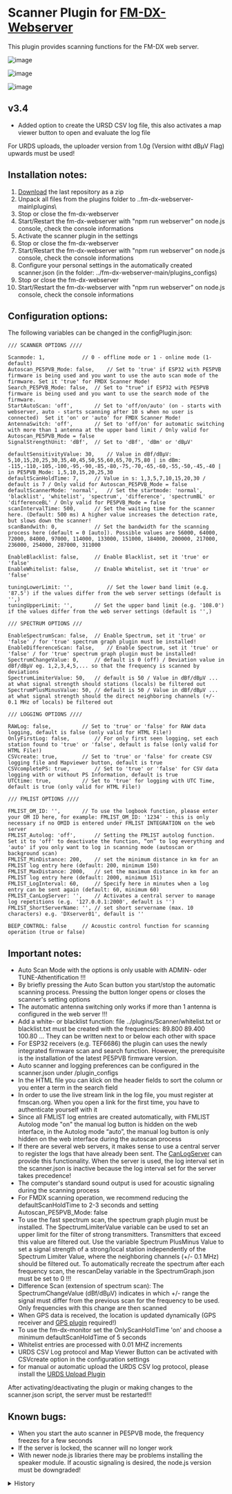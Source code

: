 # Scanner Plugin for [FM-DX-Webserver](https://github.com/NoobishSVK/fm-dx-webserver)

This plugin provides scanning functions for the FM-DX web server.

![image](https://github.com/user-attachments/assets/fc4d92c1-b5eb-4191-921a-c1afc4feb2aa)


![image](https://github.com/user-attachments/assets/9b3401ac-1595-4f4b-a186-9f7e7c6eaead)

![image](https://github.com/user-attachments/assets/853859b9-b472-4560-99c1-84a12950bd88)


## v3.4

- Added option to create the URSD CSV log file, this also activates a map viewer button to open and evaluate the log file

For URDS uploads, the uploader version from 1.0g (Version witht dBµV Flag) upwards must be used!

## Installation notes:

1. [Download](https://github.com/Highpoint2000/webserver-scanner/releases) the last repository as a zip
2. Unpack all files from the plugins folder to ..fm-dx-webserver-main\plugins\ 
3. Stop or close the fm-dx-webserver
4. Start/Restart the fm-dx-webserver with "npm run webserver" on node.js console, check the console informations
5. Activate the scanner plugin in the settings
6. Stop or close the fm-dx-webserver
7. Start/Restart the fm-dx-webserver with "npm run webserver" on node.js console, check the console informations
8. Configure your personal settings in the automatically created scanner.json (in the folder: ../fm-dx-webserver-main/plugins_configs)
9. Stop or close the fm-dx-webserver
10. Start/Restart the fm-dx-webserver with "npm run webserver" on node.js console, check the console informations

## Configuration options:

The following variables can be changed in the configPlugin.json:

    /// SCANNER OPTIONS ////

    Scanmode: 1, 			// 0 - offline mode or 1 - online mode (1- default)
    Autoscan_PE5PVB_Mode: false,	// Set to 'true' if ESP32 with PE5PVB firmware is being used and you want to use the auto scan mode of the firmware. Set it 'true' for FMDX Scanner Mode!
    Search_PE5PVB_Mode: false, 	// Set to "true" if ESP32 with PE5PVB firmware is being used and you want to use the search mode of the firmware.
    StartAutoScan: 'off', 		// Set to 'off/on/auto' (on - starts with webserver, auto - starts scanning after 10 s when no user is connected)  Set it 'on' or 'auto' for FMDX Scanner Mode!
    AntennaSwitch: 'off', 		// Set to 'off/on' for automatic switching with more than 1 antenna at the upper band limit / Only valid for Autoscan_PE5PVB_Mode = false 
	SignalStrengthUnit: 'dBf',	// Set to 'dBf', 'dBm' or 'dBµV' 
	
    defaultSensitivityValue: 30, 	// Value in dBf/dBµV: 5,10,15,20,25,30,35,40,45,50,55,60,65,70,75,80 | in dBm: -115,-110,-105,-100,-95,-90,-85,-80,-75,-70,-65,-60,-55,-50,-45,-40 | in PE5PVB_Mode: 1,5,10,15,20,25,30
    defaultScanHoldTime: 7, 	// Value in s: 1,3,5,7,10,15,20,30 / default is 7 / Only valid for Autoscan_PE5PVB_Mode = false 
    defaultScannerMode: 'normal', 	// Set the startmode: 'normal', 'blacklist', 'whitelist', 'spectrum', 'difference', 'spectrumBL' or 'differenceBL' / Only valid for PE5PVB_Mode = false 
    scanIntervalTime: 500,		// Set the waiting time for the scanner here. (Default: 500 ms) A higher value increases the detection rate, but slows down the scanner!
    scanBandwith: 0,          	// Set the bandwidth for the scanning process here (default = 0 [auto]). Possible values ​​are 56000, 64000, 72000, 84000, 97000, 114000, 133000, 151000, 184000, 200000, 217000, 236000, 254000, 287000, 311000

    EnableBlacklist: false,		// Enable Blacklist, set it 'true' or 'false' 
    EnableWhitelist: false,		// Enable Whitelist, set it 'true' or 'false' 

    tuningLowerLimit: '',	        // Set the lower band limit (e.g. '87.5') if the values ​​differ from the web server settings (default is '',)	
    tuningUpperLimit: '',		// Set the upper band limit (e.g. '108.0') if the values ​​differ from the web server settings (default is '',)
    
    /// SPECTRUM OPTIONS ///
    
    EnableSpectrumScan: false,	// Enable Spectrum, set it 'true' or 'false' / for 'true' spectrum graph plugin must be installed!
    EnableDifferenceScan: false,	// Enable Spectrum, set it 'true' or 'false' / for 'true' spectrum graph plugin must be installed!
    SpectrumChangeValue: 0,		// default is 0 (off) / Deviation value in dBf/dBµV eg. 1,2,3,4,5,... so that the frequency is scanned by deviations
    SpectrumLimiterValue: 50,	// default is 50 / Value in dBf/dBµV ... at what signal strength should stations (locals) be filtered out
    SpectrumPlusMinusValue: 50,	// default is 50 / Value in dBf/dBµV ... at what signal strength should the direct neighboring channels (+/- 0.1 MHz of locals) be filtered out

    /// LOGGING OPTIONS ////
	
    RAWLog: false, 			// Set to 'true' or 'false' for RAW data logging, default is false (only valid for HTML File!)
    OnlyFirstLog: false, 		// For only first seen logging, set each station found to 'true' or 'false', default is false (only valid for HTML File!)
	CSVcreate: true,		// Set to 'true' or 'false' for create CSV logging file and Mapviewer button, default is true
    CSVcompletePS: true,		// Set to 'true' or 'false' for CSV data logging with or without PS Information, default is true
    UTCtime: true, 			// Set to 'true' for logging with UTC Time, default is true (only valid for HTML File!)

    /// FMLIST OPTIONS ////
 
    FMLIST_OM_ID: '', 		// To use the logbook function, please enter your OM ID here, for example: FMLIST_OM_ID: '1234' - this is only necessary if no OMID is entered under FMLIST INTEGRATION on the web server
    FMLIST_Autolog: 'off',		// Setting the FMLIST autolog function. Set it to 'off' to deactivate the function, “on” to log everything and 'auto' if you only want to log in scanning mode (autoscan or background scan)
    FMLIST_MinDistance: 200,	// set the minimum distance in km for an FMLIST log entry here (default: 200, minimum 150)
    FMLIST_MaxDistance: 2000,  	// set the maximum distance in km for an FMLIST log entry here (default: 2000, minimum 151)
    FMLIST_LogInterval: 60,    	// Specify here in minutes when a log entry can be sent again (default: 60, minimum 60)
    FMLIST_CanLogServer: '',	// Activates a central server to manage log repetitions (e.g. '127.0.0.1:2000', default is '')
	FMLIST_ShortServerName: '',	// set short servername (max. 10 characters) e.g. 'DXserver01', default is '' 

    BEEP_CONTROL: false		// Acoustic control function for scanning operation (true or false)

## Important notes: 

- Auto Scan Mode with the options is only usable with ADMIN- oder TUNE-Athentification !!!
- By briefly pressing the Auto Scan button you start/stop the automatic scanning process. Pressing the button longer opens or closes the scanner's setting options
- The automatic antenna switching only works if more than 1 antenna is configured in the web server !!!
- Add a white- or blacklist function: file ../plugins/Scanner/whitelist.txt or blacklist.txt must be created with the frequencies:  89.800 89.400 100.80 ... They can be written next to or below each other with space
- For ESP32 receivers (e.g. TEF6686) the plugin can uses the newly integrated firmware scan and search function. However, the prerequisite is the installation of the latest PE5PVB firmware version. 
- Auto scanner and logging preferences can be configured in the scanner.json under /plugin_configs
- In the HTML file you can klick on the header fields to sort the column or you enter a term in the search field
- In order to use the live stream link in the log file, you must register at fmscan.org. When you open a link for the first time, you have to authenticate yourself with it
- Since all FMLIST log entries are created automatically, with FMLIST Autolog  mode "on" the manual log button is hidden on the web interface, in the Autolog mode “auto”, the manual log button is only hidden on the web interface during the autoscan process
- If there are several web servers, it makes sense to use a central server to register the logs that have already been sent. The [CanLogServer](https://github.com/Highpoint2000/canlog-server) can provide this functionality. When the server is used, the log interval set in the scanner.json is inactive because the log interval set for the server takes precedence!
- The computer's standard sound output is used for acoustic signaling during the scanning process
- For FMDX scanning operation, we recommend reducing the defaultScanHoldTime to 2-3 seconds and setting Autoscan_PE5PVB_Mode: false
- To use the fast spectrum scan, the spectrum graph plugin must be installed. The SpectrumLimiterValue variable can be used to set an upper limit for the filter of strong transmitters. Transmitters that exceed this value are filtered out. Use the variable Spectrum PlusMinus Value to set a signal strength of a strong/local station independently of the Spectrum Limiter Value, where the neighboring channels (+/- 0.1 MHz) should be filtered out. To automatically recreate the spectrum after each frequency scan, the rescanDelay variable in the SpectrumGraph.json must be set to 0 !!! 
- Difference Scan (extension of spectrum scan): The SpectrumChangeValue (dBf/dBµV) indicates in which +/- range the signal must differ from the previous scan for the frequency to be used. Only frequencies with this change are then scanned
- When GPS data is received, the location is updated dynamically (GPS receiver and [GPS plugin](https://github.com/Highpoint2000/GPS) required!)
- To use the fm-dx-monitor set the OnlyScanHoldTime 'on' and choose a minimum defaultScanHoldTime of 5 seconds
- Whitelist entries are processed with 0.01 MHZ increments
- URDS CSV Log protocol and Map Viewer Button can be activated with CSVcreate option in the configuration settings
- for manual or automatic upload the URDS CSV log protocol, please install the [URDS Upload Plugin](https://github.com/Highpoint2000/URDSupload)

After activating/deactivating the plugin or making changes to the scanner.json script, the server must be restarted!!!

## Known bugs:
- When you start the auto scanner in PE5PVB mode, the frequency freezes for a few seconds
- If the server is locked, the scanner will no longer work
- With newer node.js libraries there may be problems installing the speaker module. If acoustic signaling is desired, the node.js version must be downgraded!

<details>
  <summary>History</summary>
 
## History

### v3.3c

- Fixed an issue when stopping the scan at the upper band limit
- Removed duplicate message from FMLIST log
- Rollback Code optimization from Version 3.3b

### v3.3b

- Fixed an issue when stopping the scan at the upper band limit
- Code optimization for PS detection performed (thanks to AmateurAudioDude)

### v3.3a

- improved CSV logging mode for PS information

### v3.3

- Fixed an error when publishing a version 3.2c FMLIST entry
- Whitelist entries are now also processed with 0.01 MHZ increments
- Adding a new variable CSVcompletePS for logging with and without full PS information
- minor code corrections

### v3.2c

- fixed problem with doubled autologged entry 
- small design adjustment

For URDS uploads, the uploader version from 1.0g (Version witht dBµV Flag) upwards must be used!

### v3.2b

- Fixed the problem with the background and the display of the “autoscan active” screen
 
### v3.2a

- Corrected display of Auto Log button on smaller display
- Fixed temporary display of small scanner buttons during reload
- Start time for automatic scan increased from 5 seconds to 15 seconds
- Small code corrections regarding writing the log file

For URDS uploads, the uploader version from 1.0g (Version witht dBµV Flag) upwards must be used!
  
### v3.2

- URDS RDS data added (e.g RT, Station ID, ECC)
- Signal unit for URDS Log changed to dBµV
- Added PS filter for error-free URDS logs
- Added display of the current antenna and server short name for FMLIST logbook entries
- Bug with the red flashing chat symbol fixed

For URDS uploads, the uploader version from 1.0g (Version witht dBµV Flag) upwards must be used!
  
### v3.1c

- Bug fixes 
- duplicate messages removed

For URDS uploads, the uploader version from 1.0d upwards must be used!
  
### v3.1b

- Bug fixes and code optimizations
- Added antenna switching for whitelist mode

For URDS uploads, the uploader version from 1.0d upwards must be used!
  
### v3.1a

- The search bug has been fixed
  
### v3.1

- Search stop function when pressed repeatedly
- Switch for mandatory use of ScanHoldTime implemented (useful for fm-dx-monitor!)
- Column 30 in the urds log file removed (now supplemented with URDS Uploader from version 1.0d!) 
- Logs with ? in the PS information are now logged
- various code and scanner optimizations  
  
### v3.0 (FMDX Scanner Version)

- XML protocol converted to URDS format (To use the protocol, please install the [URDS Upload Plugin](https://github.com/Highpoint2000/URDSupload))
- Processing of GPS data (GPS Receiver & [GPS plugin](https://github.com/Highpoint2000/GPS) required!)
- Added acoustic signaling during scanning operation
- Daily update check for admin
- Scan algorithm revised
- Added fast spectrum scan with limiter and filter for strong station (spectrum graph plugin must be installed!)
- Added ultrafast difference scan option with limiter and filter for strong station (spectrum graph plugin must be installed!)
- Added tuningLowerLimit and tuningUpperLimit

### v2.8d (only works from web server version 1.3.1 and CanLogServer 2.0!!!)

- Starting frequencies above 74 MHz are rounded to 100 kHz during the autoscan

### v2.8c (only works from web server version 1.3.1 and CanLogServer 2.0!!!)

- bugfixing
- Adjustments for [CanLogServer](https://github.com/Highpoint2000/canlog-server) (Version 2.0)

### v2.8b (only works from web server version 1.3.1 !!!)

- Automatic jump back of the background scanner to the initial frequency if no frequency is configured when loading the web server

### v2.8a (only works from web server version 1.3.1 !!!)

- Option to use the CanLogServer (see important notes!)

### v2.8 (only works from web server version 1.3.1 !!!)

- FMLIST integration for automatic logging (For details see configuration options and important notes!)

### v2.7b (only works from web server version 1.2.8.1 !!!)

- Bugfixing

### v2.7a (only works from web server version 1.2.8.1 !!!)

- Bugfixing

### v2.7a (only works from web server version 1.2.8.1 !!!)

- Added options to set scanIntervalTime and scanBandwith in the configuration file
- Delay serialport connection loss check on startup (thanks to AmateurRadioDude)
- Added signal strength to logfile

### v2.6c (only works from web server version 1.2.8.1 !!!)

- Blacklist and Whitelist can switch off in config file
- Fixed problem creating plugins_configs path

### v2.6b (only works from web server version 1.2.8.1 !!!)
- bugfixing
- configPlugin.json is moved to ../fm-dx-webserver-main/plugins_configs/scanner.json
- Switches for blacklist and whitelist built into the config file
- HTML Language Tag set to English

### v2.6a (only works from web server version 1.2.8.1 !!!)
- Adaptation of the web socket /extra to /data_plugins, index.js update is no longer needed from now on!

### v2.6 (only works from web server version 1.2.8 !!!)
- New notification design (Toast Notification)

### v2.5 (only works from web server version 1.2.6 - older versions must take the plugin version 1.3c oder 1.3d !!!)
- FIRST LOG MODE now displayed in the log file

### v2.4 (only works from web server version 1.2.6 - older versions must take the plugin version 1.3c oder 1.3d !!!)
- Fixed configuration is now stored in configPlugin.json

### v2.3 (only works from web server version 1.2.6 - older versions must take the plugin version 1.3c oder 1.3d !!!)
- 0.01 MHz Fixed error when exceeding OIRT upper limit
- Fixed bug when crossing the date line at UTC
- The station IDs of Polish radio stations are now identified via a separate database file
- Renamed maps.fmdx.pl to maps.fmdx.org and FMDX links to MAP links
- The MAP ALL link is now created dynamically and adapts to the log filter, and there are now distance restrictions in the log file
- The refresh interval of the log file has been increased to 10 seconds
- Fixed logging and autostart for PE5PVB mode

### v2.2 (only works from web server version 1.2.6 - older versions must take the plugin version 1.3c oder 1.3d !!!)
- New layout for HTML logfile with search/sort Options, Toggle Button for auto refresh and dark mode
- Time display corrected for local time
- Scan step size implemented for OIRT band
- Default selection 87.5-108 MHz if no limits are set (caused problems in previous versions!)

### v2.1 (only works from web server version 1.2.6 - older versions must take the plugin version 1.3c oder 1.3d !!!)
- Mobile control for autoscan
- CSV log files (RAW + filtered) and HTML log files (RAW + filtered) can be saved automatically in /web/logs
- Time in Logfiles can be set to UTC
- HTML-Logfiles has 5 seconds autorefresh inside
- Logfiles can be download with RDS-Logger CSV- & HTML Buttons (You need RDS-Logger Plugin from v1.5) or via DX-Alert email (You need DX-Alert Plugin v. 2.0a)

### v2.0 (only works from web server version 1.2.6 - older versions must take the plugin version 1.3c oder 1.3d !!!)
- Automatic background scan when no user is connected or automatic start when the web server is started
- Automatic antenna switching on upper band limit
- Hide the control buttons when autoscan mode is active (blinking information!)
- Activating the scanner control function is done by holding down the auto scan buttons
- blacklist.txt and whitlist.txt are now loaded from the plugin path
- Server plugins are activated/deactivated via the web server GUI
- Proxy Server ready (Tnx to _zer0_gravity_)

### v1.3e (only works from web server version 1.2.6 - older versions must take the plugin version 1.3c oder 1.3d !!!)
- compatible with changed websocket data in version 1.2.6
- Increase scan and search speed

### v1.3d (only works from web server version 1.2.3 - older versions must take the plugin version 1.3c !!!)
- Problem with multiple connections (user online) fixed

### v1.3c
- Fixed a bug due to missing band limits
- Autoscan mode button is visible again without login

### v1.3b
- optimze scan performance
- longer RDS detection if PI-code detected

### v1.3a
- optimze the blacklist processing
- Add a white list function (file /web/scanner/whitelist.txt must be created with the frequencies:  89.800 89.400 100.80 ... They can be written next to or below each other with spaces)
- separate software switches for auto scan and search mode << >> (Mixed Mode with PE5PVB Firmware) 

### v1.3
- Added Auto Scan Mode for ALL Devices including settings (blacklist on/off, sensivity, scan hold time). To do this, set the query off PE5PVB Firmware in the header of the script to 'false'.
- Default values ​​for mode, sensitivity and scan hold time can be set in the script
- blacklist on/off and sensivity have affect the manual search mode << >>
- To use the blacklist option, a file /web/scanner/blacklist.txt must be created  (For example, the frequencies that should not be logged must be: 89.800 89.400 100.80 ... They can be written next to or below each other with spaces)

### v1.2
- Added Scan Sensitivity and Scanhold Time settings
- Design issues fixed

### v1.1
- Add a Auto Scan Mode for ESP32 receiver (Newewst PE5PVB ESP32 firmware (RC-Version) required!)
- Merging the functionalities of v1.0 and v1.0a (Switching in JS-Code)

### v1.0a
- Direct use of the integrated scan function of the ESP32 receiver (PE5PVB ESP32 firmware required!)
- Fixed issue with incorrect number of users

### v1.0
- Plugin scan function

</details>
